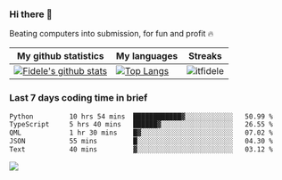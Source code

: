 ### Hi there 👋
<p>Beating computers into submission, for fun and profit 🔥</p>

|My github statistics|My languages|Streaks|
|-|-|-|
|[![Fidele's github stats](https://github-readme-stats.vercel.app/api?username=itfidele&count_private=true&show_icons=true&theme=dark&hide_title=true)](https://github.com/itfidele)|[![Top Langs](https://github-readme-stats.vercel.app/api/top-langs/?username=itfidele&show_icons=true&langs_count=8&theme=dark&layout=compact&hide_title=true)](https://github.com/itfidele)|![itfidele](https://github-readme-streak-stats.herokuapp.com/?user=itfidele&theme=dark)

### Last 7 days coding time in brief
<!--START_SECTION:waka-->

```txt
Python         10 hrs 54 mins  ████████████▓░░░░░░░░░░░░   50.99 %
TypeScript     5 hrs 40 mins   ██████▓░░░░░░░░░░░░░░░░░░   26.55 %
QML            1 hr 30 mins    █▓░░░░░░░░░░░░░░░░░░░░░░░   07.02 %
JSON           55 mins         █░░░░░░░░░░░░░░░░░░░░░░░░   04.30 %
Text           40 mins         ▓░░░░░░░░░░░░░░░░░░░░░░░░   03.12 %
```

<!--END_SECTION:waka-->

![](https://komarev.com/ghpvc/?username=itfidele)
